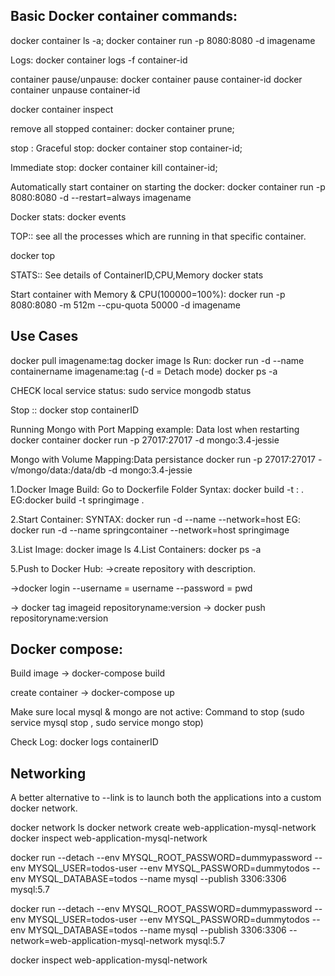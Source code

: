 ## Basic Docker container commands:

docker container ls -a;
docker container run -p 8080:8080 -d imagename

Logs: 
docker container logs -f container-id

container pause/unpause:
docker container pause container-id
docker container unpause container-id


docker container inspect

remove all stopped container:
docker container prune;


stop :
Graceful stop:
docker container stop container-id;

Immediate stop:
docker container kill container-id;

Automatically start container on starting the docker:
docker container run -p 8080:8080 -d --restart=always imagename

Docker stats:
docker events

TOP::
see all the processes which are running in that specific container.

docker top <container-id>

STATS::
See details of ContainerID,CPU,Memory
docker stats

Start container with Memory & CPU(100000=100%):
docker run -p 8080:8080 -m 512m --cpu-quota 50000 -d imagename


## Use Cases

docker pull imagename:tag
docker image ls
Run:
docker run -d --name containername imagename:tag  (-d = Detach mode)
docker ps -a

CHECK local service status:
sudo service mongodb status

Stop ::
docker stop containerID

Running Mongo with Port Mapping example: Data lost when restarting docker container
docker run -p 27017:27017 -d mongo:3.4-jessie

Mongo with Volume Mapping:Data persistance
docker run -p 27017:27017 -v/mongo/data:/data/db -d mongo:3.4-jessie


1.Docker Image Build:
Go to Dockerfile Folder
Syntax: docker build -t <IMAGENAME>:<version> .
EG:docker build -t springimage .

2.Start Container:
SYNTAX: docker run -d --name <CONTAINERNAME> --network=host <IMAGENAME>
EG: docker run -d --name springcontainer --network=host springimage

3.List Image:  docker image ls
4.List Containers: docker ps -a


5.Push to Docker Hub:
->create repository with description.

->docker login --username = username --password = pwd

-> docker tag imageid repositoryname:version
-> docker push repositoryname:version

## Docker compose:
Build image -> docker-compose build

create container -> docker-compose up 

Make sure local mysql & mongo are not active:
Command to stop (sudo service mysql stop , sudo service mongo stop)



Check Log: docker logs containerID





## Networking
A better alternative to --link is to launch both the applications into a custom docker network.

docker network ls
docker network create web-application-mysql-network
docker inspect web-application-mysql-network
 
docker run --detach --env MYSQL_ROOT_PASSWORD=dummypassword --env MYSQL_USER=todos-user --env MYSQL_PASSWORD=dummytodos --env MYSQL_DATABASE=todos --name mysql --publish 3306:3306 mysql:5.7
 
docker run --detach --env MYSQL_ROOT_PASSWORD=dummypassword --env MYSQL_USER=todos-user --env MYSQL_PASSWORD=dummytodos --env MYSQL_DATABASE=todos --name mysql --publish 3306:3306 --network=web-application-mysql-network mysql:5.7
 
docker inspect web-application-mysql-network
